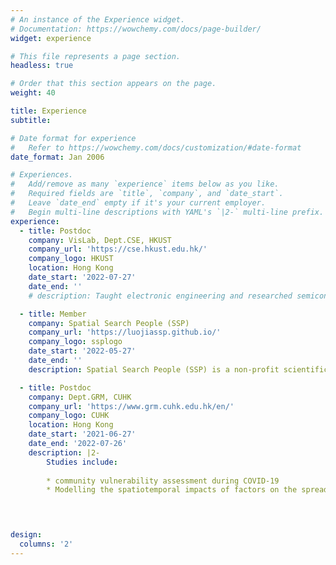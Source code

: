 ```yaml
---
# An instance of the Experience widget.
# Documentation: https://wowchemy.com/docs/page-builder/
widget: experience

# This file represents a page section.
headless: true

# Order that this section appears on the page.
weight: 40

title: Experience
subtitle:

# Date format for experience
#   Refer to https://wowchemy.com/docs/customization/#date-format
date_format: Jan 2006

# Experiences.
#   Add/remove as many `experience` items below as you like.
#   Required fields are `title`, `company`, and `date_start`.
#   Leave `date_end` empty if it's your current employer.
#   Begin multi-line descriptions with YAML's `|2-` multi-line prefix.
experience:
  - title: Postdoc
    company: VisLab, Dept.CSE, HKUST
    company_url: 'https://cse.hkust.edu.hk/'
    company_logo: HKUST
    location: Hong Kong
    date_start: '2022-07-27'
    date_end: ''
    # description: Taught electronic engineering and researched semiconductor physics.

  - title: Member
    company: Spatial Search People (SSP)
    company_url: 'https://luojiassp.github.io/'
    company_logo: ssplogo
    date_start: '2022-05-27'
    date_end: ''
    description: Spatial Search People (SSP) is a non-profit scientific community of scholars from around the world. Our current work mainly focuses on extracting and mining the sentiment of Chinese Weibo data.

  - title: Postdoc
    company: Dept.GRM, CUHK
    company_url: 'https://www.grm.cuhk.edu.hk/en/'
    company_logo: CUHK
    location: Hong Kong
    date_start: '2021-06-27'
    date_end: '2022-07-26'
    description: |2-
        Studies include:
        
        * community vulnerability assessment during COVID-19
        * Modelling the spatiotemporal impacts of factors on the spread of COVID-19
        



design:
  columns: '2'
---
```

